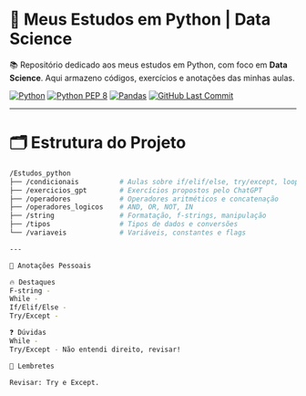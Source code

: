 # 🐍 Meus Estudos em Python | Data Science

📚 Repositório dedicado aos meus estudos em Python, com foco em **Data Science**.
Aqui armazeno códigos, exercícios e anotações das minhas aulas.

[![Python](https://img.shields.io/badge/Python-3.10%2B-blue?logo=python&logoColor=white)](https://www.python.org/)
[![Python PEP 8](https://img.shields.io/badge/Python-3.10%2B-blue?logo=python&logoColor=white)](https://peps.python.org/pep-0008/)
[![Pandas](https://img.shields.io/badge/Pandas-2.0%2B-%23150458?logo=pandas&logoColor=white)](https://pandas.pydata.org/)
[![GitHub Last Commit](https://img.shields.io/github/last-commit/TShooter2K/EstudoPython)](https://github.com/TShooter2K/EstudoPython/commits/main)

---

# 🗂️ Estrutura do Projeto

```bash
/Estudos_python
├── /condicionais          # Aulas sobre if/elif/else, try/except, loops
├── /exercicios_gpt        # Exercícios propostos pelo ChatGPT
├── /operadores            # Operadores aritméticos e concatenação
├── /operadores_logicos    # AND, OR, NOT, IN
├── /string                # Formatação, f-strings, manipulação
├── /tipos                 # Tipos de dados e conversões
└── /variaveis             # Variáveis, constantes e flags

--- 

📝 Anotações Pessoais

🔥 Destaques
F-string - 
While - 
If/Elif/Else - 
Try/Except - 

❓ Dúvidas
While - 
Try/Except - Não entendi direito, revisar!

📌 Lembretes

Revisar: Try e Except.